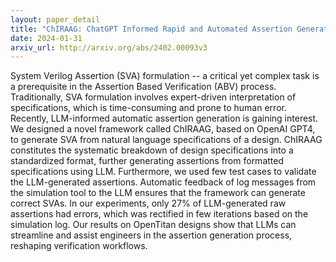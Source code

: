 ```yaml
---
layout: paper_detail
title: "ChIRAAG: ChatGPT Informed Rapid and Automated Assertion Generation"
date: 2024-01-31
arxiv_url: http://arxiv.org/abs/2402.00093v3
---
```


System Verilog Assertion (SVA) formulation -- a critical yet complex task is a prerequisite in the Assertion Based Verification (ABV) process. Traditionally, SVA formulation involves expert-driven interpretation of specifications, which is time-consuming and prone to human error. Recently, LLM-informed automatic assertion generation is gaining interest. We designed a novel framework called ChIRAAG, based on OpenAI GPT4, to generate SVA from natural language specifications of a design. ChIRAAG constitutes the systematic breakdown of design specifications into a standardized format, further generating assertions from formatted specifications using LLM. Furthermore, we used few test cases to validate the LLM-generated assertions. Automatic feedback of log messages from the simulation tool to the LLM ensures that the framework can generate correct SVAs. In our experiments, only 27% of LLM-generated raw assertions had errors, which was rectified in few iterations based on the simulation log. Our results on OpenTitan designs show that LLMs can streamline and assist engineers in the assertion generation process, reshaping verification workflows.
